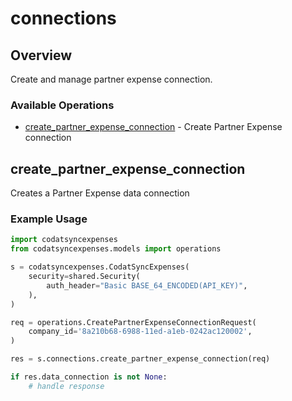 # connections

## Overview

Create and manage partner expense connection.

### Available Operations

* [create_partner_expense_connection](#create_partner_expense_connection) - Create Partner Expense connection

## create_partner_expense_connection

Creates a Partner Expense data connection

### Example Usage

```python
import codatsyncexpenses
from codatsyncexpenses.models import operations

s = codatsyncexpenses.CodatSyncExpenses(
    security=shared.Security(
        auth_header="Basic BASE_64_ENCODED(API_KEY)",
    ),
)

req = operations.CreatePartnerExpenseConnectionRequest(
    company_id='8a210b68-6988-11ed-a1eb-0242ac120002',
)

res = s.connections.create_partner_expense_connection(req)

if res.data_connection is not None:
    # handle response
```
